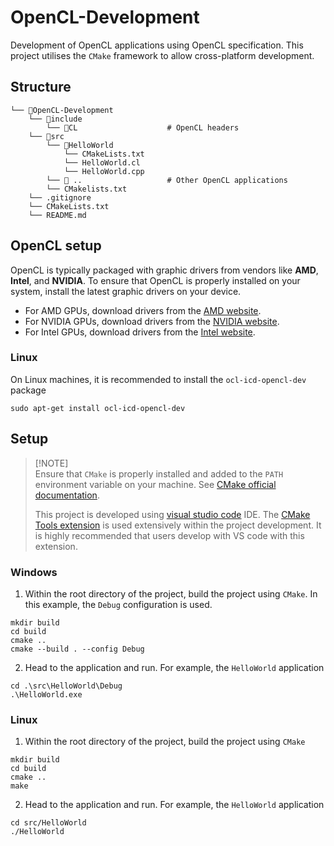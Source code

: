 # OpenCL-Development
Development of OpenCL applications using OpenCL specification. This project utilises the `CMake` framework to allow cross-platform development.

## Structure
```
└── 📁OpenCL-Development
    └── 📁include
        └── 📁CL                    # OpenCL headers
    └── 📁src
        └── 📁HelloWorld
            └── CMakeLists.txt
            └── HelloWorld.cl
            └── HelloWorld.cpp
        └── 📁 ..                   # Other OpenCL applications
        └── CMakelists.txt
    └── .gitignore
    └── CMakeLists.txt
    └── README.md
```

## OpenCL setup
OpenCL is typically packaged with graphic drivers from vendors like **AMD**, **Intel**, and **NVIDIA**. To ensure that OpenCL is properly installed on your system, install the latest graphic drivers on your device.

- For AMD GPUs, download drivers from the [AMD website](https://www.amd.com/en/resources/support-articles/faqs/GPU-56.html).
- For NVIDIA GPUs, download drivers from the [NVIDIA website](https://www.nvidia.com/en-us/drivers/).
- For Intel GPUs, download drivers from the [Intel website](https://www.intel.com/content/www/us/en/download-center/home.html).

### Linux
On Linux machines, it is recommended to install the `ocl-icd-opencl-dev` package
```shell
sudo apt-get install ocl-icd-opencl-dev
```

## Setup

> [!NOTE]\
> Ensure that `CMake` is properly installed and added to the `PATH` environment variable on your machine. See [CMake official documentation](https://cmake.org/download/).
>
>This project is developed using [visual studio code](https://code.visualstudio.com/) IDE. The [CMake Tools extension](https://marketplace.visualstudio.com/items?itemName=ms-vscode.cmake-tools) is used extensively within the project development. It is highly recommended that users develop with VS code with this extension.

### Windows
1. Within the root directory of the project, build the project using `CMake`. In this example, the `Debug` configuration is used.
```shell
mkdir build
cd build
cmake ..
cmake --build . --config Debug
```

2. Head to the application and run. For example, the `HelloWorld` application
```shell
cd .\src\HelloWorld\Debug
.\HelloWorld.exe
```

### Linux
1. Within the root directory of the project, build the project using `CMake`
```shell
mkdir build
cd build
cmake ..
make
```

2. Head to the application and run. For example, the `HelloWorld` application
```shell
cd src/HelloWorld
./HelloWorld
```